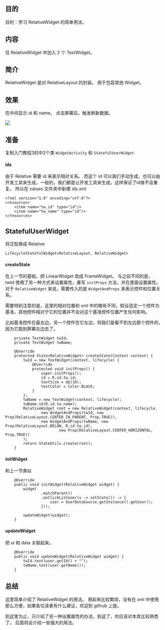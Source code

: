

## 目的 ##
目的：学习 RelativeWidget 的简单用法。

## 内容 ##
往 RelativeWidget 中加入 2 个 TextWidget。

## 简介 ##
RelativeWidget 是对 RelativeLayout 的封装。 用于包容其他 Widget。

## 效果 ##
在中间显示 id 和 name。
点击屏幕后，触发刷新数据。

![](../images/1_AndroidWidget.jpg)


## 准备 ##

复制入门教程3的中2个类 `WidgetActivity` 和 `StatefulUserWidget`

#### ids ####

由于 Relative 需要 id 来表示相对关系。
而这个 id 可以我们手动生成，也可以由开发工具来生成，一般的，我们都是让开发工具来生成，这样保证了id值不会重复。
所以在 values 文件夹中新建 ids.xml

```
<?xml version="1.0" encoding="utf-8"?>
<resources>
    <item name="tw_id" type="id"/>
    <item name="tw_name" type="id"/>
</resources>
```

## StatefulUserWidget ##

将泛型换成 Relative
```
LifecycleStatefulWidget<RelativeLayout, RelativeWidget>
```

#### createState ####

在上一节的基础，把 LinearWidget 改成 FrameWidget。
与之前不同的是， twId 使用了另一种方式来设置属性，重写 `initProps` 方法，并在里面设置属性。
对于 `RelativeWidget` 来说，需要传入的是 `WidgetAndProps` 来表示控件和位置关系。

需要特别注意的是，这里的相对位置和 xml 中的略有不同，假设选定一个控件为基准，其他控件相对于它的位置并不会对这个基准控件位置产生任何影响。

比如基准控件在最左边，另一个控件在它左边，则我们是看不到左边那个控件的，因为它跑到屏幕左边去了。


```
    private TextWidget twId;
    private TextWidget twName;

    @Override
    protected State<RelativeWidget> createState(Context context) {
        twId = new TextWidget(context, lifecycle) {
            @Override
            protected void initProps() {
                super.initProps();
                id = R.id.tw_id;
                textSize = dp(16);
                textColor = Color.BLACK;
            }
        };
        twName = new TextWidget(context, lifecycle);
        twName.id(R.id.tw_name);
        RelativeWidget root = new RelativeWidget(context, lifecycle,
                new WidgetAndProps(twId, new Prop(RelativeLayout.CENTER_IN_PARENT, Prop.TRUE)),
                new WidgetAndProps(twName, new Prop(RelativeLayout.BELOW, R.id.tw_id),
                        new Prop(RelativeLayout.CENTER_HORIZONTAL, Prop.TRUE))
        );
        return StateUtils.create(root);
    }
```

#### initWidget ####

和上一节类似
```
    @Override
    public void initWidget(RelativeWidget widget) {
        widget
                .matchParent()
                .onClickListener(v -> setState(() -> {
                    user = UserDataSource.getInstance().getUser();
                }));

        updateWidget(widget);
    }
```

#### updateWidget ####

把 ui 和 data 关联起来。

```
    @Override
    public void updateWidget(RelativeWidget widget) {
        twId.text(user.getId() + "");
        twName.text(user.getName());
    }
```

## 总结 ##

这里简单介绍了 RelativeWidget 的用法。 用起来比较繁琐，没有在 xml 中使用那么方便，如果各位读者有什么建议，欢迎到 github 上提。

到这里为止，只介绍了另一种设置属性的办法，到这了，你应该对本库比较熟悉了。 后面将会介绍一些强大的用法。

